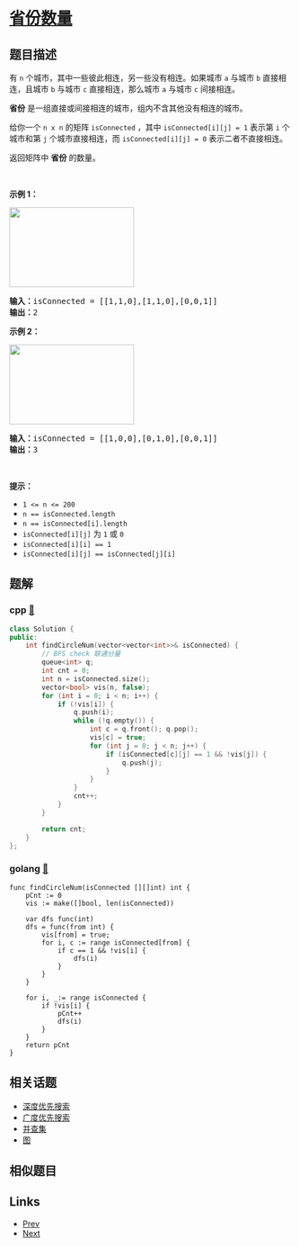 
# [省份数量](https://leetcode-cn.com/problems/number-of-provinces)

## 题目描述

<div class="original__bRMd">
<div>
<p>有 <code>n</code> 个城市，其中一些彼此相连，另一些没有相连。如果城市 <code>a</code> 与城市 <code>b</code> 直接相连，且城市 <code>b</code> 与城市 <code>c</code> 直接相连，那么城市 <code>a</code> 与城市 <code>c</code> 间接相连。</p>

<p><strong>省份</strong> 是一组直接或间接相连的城市，组内不含其他没有相连的城市。</p>

<p>给你一个 <code>n x n</code> 的矩阵 <code>isConnected</code> ，其中 <code>isConnected[i][j] = 1</code> 表示第 <code>i</code> 个城市和第 <code>j</code> 个城市直接相连，而 <code>isConnected[i][j] = 0</code> 表示二者不直接相连。</p>

<p>返回矩阵中 <strong>省份</strong> 的数量。</p>

<p> </p>

<p><strong>示例 1：</strong></p>
<img alt="" src="https://assets.leetcode.com/uploads/2020/12/24/graph1.jpg" style="width: 222px; height: 142px;" />
<pre>
<strong>输入：</strong>isConnected = [[1,1,0],[1,1,0],[0,0,1]]
<strong>输出：</strong>2
</pre>

<p><strong>示例 2：</strong></p>
<img alt="" src="https://assets.leetcode.com/uploads/2020/12/24/graph2.jpg" style="width: 222px; height: 142px;" />
<pre>
<strong>输入：</strong>isConnected = [[1,0,0],[0,1,0],[0,0,1]]
<strong>输出：</strong>3
</pre>

<p> </p>

<p><strong>提示：</strong></p>

<ul>
	<li><code>1 <= n <= 200</code></li>
	<li><code>n == isConnected.length</code></li>
	<li><code>n == isConnected[i].length</code></li>
	<li><code>isConnected[i][j]</code> 为 <code>1</code> 或 <code>0</code></li>
	<li><code>isConnected[i][i] == 1</code></li>
	<li><code>isConnected[i][j] == isConnected[j][i]</code></li>
</ul>
</div>
</div>


## 题解

### cpp [🔗](number-of-provinces.cpp) 
```cpp
class Solution {
public:
    int findCircleNum(vector<vector<int>>& isConnected) {
        // BFS check 联通分量
        queue<int> q;
        int cnt = 0;
        int n = isConnected.size();
        vector<bool> vis(n, false);
        for (int i = 0; i < n; i++) {
            if (!vis[i]) {
                q.push(i);
                while (!q.empty()) {
                    int c = q.front(); q.pop();
                    vis[c] = true;
                    for (int j = 0; j < n; j++) {
                        if (isConnected[c][j] == 1 && !vis[j]) {
                            q.push(j);
                        }
                    }
                }
                cnt++;
            }
        } 

        return cnt;
    }
};
```
### golang [🔗](number-of-provinces.go) 
```golang
func findCircleNum(isConnected [][]int) int {
    pCnt := 0
    vis := make([]bool, len(isConnected))
    
    var dfs func(int)
    dfs = func(from int) {
        vis[from] = true;
        for i, c := range isConnected[from] {
            if c == 1 && !vis[i] {
                dfs(i)
            }
        }
    }

    for i, _:= range isConnected {
        if !vis[i] {
            pCnt++
            dfs(i)
        }
    }
    return pCnt
}
```


## 相关话题

- [深度优先搜索](https://leetcode-cn.com/tag/depth-first-search) 
- [广度优先搜索](https://leetcode-cn.com/tag/breadth-first-search) 
- [并查集](https://leetcode-cn.com/tag/union-find) 
- [图](https://leetcode-cn.com/tag/graph) 


## 相似题目



## Links

- [Prev](../next-greater-element-i/README.md) 
- [Next](../daily-temperatures/README.md) 

